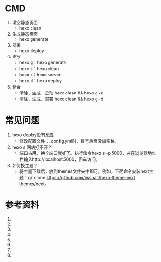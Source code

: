 # CMD
1. 清空静态页面 
    - hexo clean
2. 生成静态页面 
    - hexo generate
3. 部署 
    - hexo deploy
4. 缩写
    - hexo g：hexo generate
    - hexo c：hexo clean
    - hexo s：hexo server
    - hexo d：hexo deploy
5. 组合
    - 清除、生成、启动
        hexo clean && hexo g -s
    - 清除、生成、部署
        hexo clean && hexo g -d
# 常见问题
1. hexo deploy没有反应
    - 修改配置文件：_config.yml时，冒号后面没加空格。
2. hexo s 网站打不开？
    - 端口占用，换个端口就好了。执行命令hexo s -p 5000，并在浏览器地址栏输入http://localhost:5000，回车访问。
3. 如何换主题？
    - 将主题下载后，放到themes文件夹中即可。例如，下面命令安装next主题：git clone https://github.com/iissnan/hexo-theme-next themes/next。

# 参考资料
1. [hexo官方文档]: https://hexo.io/zh-cn/
2. [NexT主题官方文档]: http://theme-next.iissnan.com/getting-started.html
3. [hexo 下的分类和表签无法显示，怎么解决？]: https://www.zhihu.com/question/29017171
4. [手把手教从零开始在GitHub上使用Hexo搭建博客教程(一)]: http://www.jianshu.com/p/f4cc5866946b
5. [Github上搭建Hexo如何跨电脑写作部署方便？]: https://segmentfault.com/q/1010000004593371
6. [Continuous Integration Your Hexo Blog With Travis CI]: http://blog.bigruan.com/2015-03-09-Continuous-Integration-Your-Hexo-Blog-With-TravisCI/
7. [【Hexo+Github】域名和github绑定的问题]: http://www.jianshu.com/p/1d427e888dda
8. [万网域名+GitHub平台搭建的博客]: http://www.jianshu.com/p/3cb4c9ff5b58
